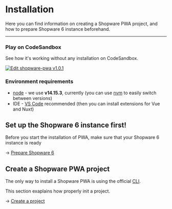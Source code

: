 # Installation

Here you can find information on creating a Shopware PWA project, and how to prepare Shopware 6 instance beforehand.

----

### Play on CodeSandbox

See how it's working without any installation on CodeSandbox.

[![Edit shopware-pwa v1.0.1](https://codesandbox.io/static/img/play-codesandbox.svg)](https://codesandbox.io/s/sleepy-shannon-rnv8l?file=/README.md)


### Environment requirements

- [node](https://nodejs.org/) - we use **v14.15.3**, currently (you can use [nvm](https://github.com/nvm-sh/nvm) to easily switch between versions)
- IDE - [VS Code](https://code.visualstudio.com/) recommended (then you can install extensions for Vue and Nuxt)


## Set up the Shopware 6 instance first!

Before you start the installation of PWA, make sure that your Shopware 6 instance is ready

→ [Prepare Shopware 6](./prepare-shopware)

## Create a Shopware PWA project

The only way to install a Shopware PWA is using the official [CLI](https://www.npmjs.com/package/@shopware-pwa/cli).

This section exaplains how properly init a project.

→ [Create a project](./create-project)